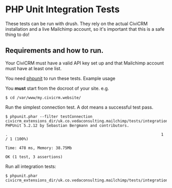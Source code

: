 PHP Unit Integration Tests
==========================

These tests can be run with drush. They rely on the actual CiviCRM installation
and a live Mailchimp account, so it's important that this is a safe thing to do!

## Requirements and how to run.

Your CiviCRM must have a valid API key set up and that Mailchimp account must
have at least one list.

You need [phpunit](https://phpunit.de/manual/current/en/installation.html) to
run these tests. Example usage

You **must** start from the docroot of your site. e.g.

    $ cd /var/www/my.civicrm.website/

Run the simplest connection test. A dot means a successful test pass.

    $ phpunit.phar --filter testConnection civicrm_extensions_dir/uk.co.vedaconsulting.mailchimp/tests/integration/
    PHPUnit 5.2.12 by Sebastian Bergmann and contributors.

    .                                                                   1 / 1 (100%)

    Time: 478 ms, Memory: 38.75Mb

    OK (1 test, 3 assertions)


Run all integration tests:

    $ phpunit.phar civicrm_extensions_dir/uk.co.vedaconsulting.mailchimp/tests/integration/
